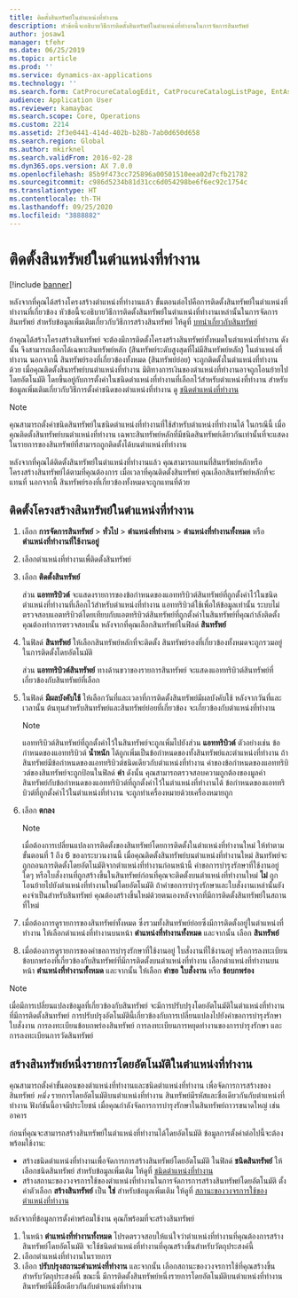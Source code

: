 ```yaml
---
title: ติดตั้งสินทรัพย์ในตำแหน่งที่ทำงาน
description: หัวข้อนี้จะอธิบายวิธีการติดตั้งสินทรัพย์ในตำแหน่งที่ทำงานในการจัดการสินทรัพย์
author: josaw1
manager: tfehr
ms.date: 06/25/2019
ms.topic: article
ms.prod: ''
ms.service: dynamics-ax-applications
ms.technology: ''
ms.search.form: CatProcureCatalogEdit, CatProcureCatalogListPage, EntAssetFunctionalLocationObjectChange, EntAssetFunctionalLocationObjectInstall, EntAssetFunctionalLocationObject
audience: Application User
ms.reviewer: kamaybac
ms.search.scope: Core, Operations
ms.custom: 2214
ms.assetid: 2f3e0441-414d-402b-b28b-7ab0d650d658
ms.search.region: Global
ms.author: mkirknel
ms.search.validFrom: 2016-02-28
ms.dyn365.ops.version: AX 7.0.0
ms.openlocfilehash: 85b9f473cc725896a00501510eea02d7cfb21782
ms.sourcegitcommit: c986d5234b81d31cc6d054298be6f6ec92c1754c
ms.translationtype: HT
ms.contentlocale: th-TH
ms.lasthandoff: 09/25/2020
ms.locfileid: "3888882"
---
```

# <a name="install-assets-on-functional-locations"></a>ติดตั้งสินทรัพย์ในตำแหน่งที่ทำงาน

[!include [banner](../../includes/banner.md)]

 

หลังจากที่คุณได้สร้างโครงสร้างตำแหน่งที่ทำงานแล้ว ขั้นตอนต่อไปคือการติดตั้งสินทรัพย์ในตำแหน่งที่ทำงานที่เกี่ยวข้อง หัวข้อนี้จะอธิบายวิธีการติดตั้งสินทรัพย์ในตำแหน่งที่ทำงานเหล่านั้นในการจัดการสินทรัพย์ สำหรับข้อมูลเพิ่มเติมเกี่ยวกับวิธีการสร้างสินทรัพย์ ให้ดูที่ [บทนำเกี่ยวกับสินทรัพย์](../objects/introduction-to-objects.md)

ถ้าคุณได้สร้างโครงสร้างสินทรัพย์ จะต้องมีการติดตั้งโครงสร้างสินทรัพย์ทั้งหมดในตำแหน่งที่ทำงาน ดังนั้น จึงสามารถเลือกได้เฉพาะสินทรัพย์หลัก (สินทรัพย์ระดับสูงสุดที่ไม่มีสินทรัพย์หลัก) ในตำแหน่งที่ทำงาน นอกจากนี้ สินทรัพย์รองที่เกี่ยวข้องทั้งหมด (สินทรัพย์ย่อย) จะถูกติดตั้งในตำแหน่งที่ทำงานด้วย เมื่อคุณติดตั้งสินทรัพย์บนตำแหน่งที่ทำงาน มิติทางการเงินของตำแหน่งที่ทำงานอาจถูกโอนย้ายไปโดยอัตโนมัติ โดยขึ้นอยู่กับการตั้งค่าในชนิดตำแหน่งที่ทำงานที่เลือกไว้สำหรับตำแหน่งที่ทำงาน สำหรับข้อมูลเพิ่มเติมเกี่ยวกับวิธีการตั้งค่าชนิดของตำแหน่งที่ทำงาน ดู [ชนิดตำแหน่งที่ทำงาน](../setup-for-functional-locations/functional-location-types.md)

> [!NOTE]
> คุณสามารถตั้งค่าชนิดสินทรัพย์ในชนิดตำแหน่งที่ทำงานที่ใช้สำหรับตำแหน่งที่ทำงานได้ ในกรณีนี้ เมื่อคุณติดตั้งสินทรัพย์บนตำแหน่งที่ทำงาน เฉพาะสินทรัพย์หลักที่มีชนิดสินทรัพย์เดียวกันเท่านั้นที่จะแสดงในรายการของสินทรัพย์ที่สามารถถูกติดตั้งได้บนตำแหน่งที่ทำงาน

หลังจากที่คุณได้ติดตั้งสินทรัพย์ในตำแหน่งที่ทำงานแล้ว คุณสามารถแทนที่สินทรัพย์หลักหรือโครงสร้างสินทรัพย์ได้ตามที่คุณต้องการ เมื่อเวลาที่คุณติดตั้งสินทรัพย์ คุณเลือกสินทรัพย์หลักที่จะแทนที่ นอกจากนี้ สินทรัพย์รองที่เกี่ยวข้องทั้งหมดจะถูกแทนที่ด้วย 


## <a name="install-an-asset-structure-on-a-functional-location"></a>ติดตั้งโครงสร้างสินทรัพย์ในตำแหน่งที่ทำงาน

1. เลือก **การจัดการสินทรัพย์** \> **ทั่วไป** \> **ตำแหน่งที่ทำงาน** \> **ตำแหน่งที่ทำงานทั้งหมด** หรือ **ตำแหน่งที่ทำงานที่ใช้งานอยู่**
2. เลือกตำแหน่งที่ทำงานเพื่ติดตั้งสินทรัพย์
3. เลือก **ติดตั้งสินทรัพย์**

    ส่วน **แอททริบิวต์** จะแสดงรายการของข้อกำหนดของแอททริบิวต์สินทรัพย์ที่ถูกตั้งค่าไว้ในชนิดตำแหน่งที่ทำงานที่เลือกไว้สำหรับตำแหน่งที่ทำงาน แอททริบิวต์ใช้เพื่อให้ข้อมูลเท่านั้น ระบบไม่ตรวจสอบแอตทริบิวต์โดยเทียบกับแอตทริบิวต์สินทรัพย์ที่ถูกตั้งค่าในสินทรัพย์ที่คุณกำลังติดตั้ง คุณต้องทำการตรวจสอบนั้น หลังจากที่คุณเลือกสินทรัพย์ในฟิลด์ **สินทรัพย์**

4. ในฟิลด์ **สินทรัพย์** ให้เลือกสินทรัพย์หลักที่จะติดตั้ง สินทรัพย์รองที่เกี่ยวข้องทั้งหมดจะถูกรวมอยู่ในการติดตั้งโดยอัตโนมัติ

    ส่วน **แอททริบิวต์สินทรัพย์** ทางด้านขวาของรายการสินทรัพย์ จะแสดงแอททริบิวต์สินทรัพย์ที่เกี่ยวข้องกับสินทรัพย์ที่เลือก

5. ในฟิลด์ **มีผลบังคับใช้** ให้เลือกวันที่และเวลาที่การติดตั้งสินทรัพย์มีผลบังคับใช้ หลังจากวันที่และเวลานั้น ต้นทุนสำหรับสินทรัพย์และสินทรัพย์ย่อยที่เกี่ยวข้อง จะเกี่ยวข้องกับตำแหน่งที่ทำงาน

    > [!NOTE]
    > แอททริบิวต์สินทรัพย์ที่ถูกตั้งค่าไว้ในสินทรัพย์จะถูกเพิ่มไปยังส่วน **แอททริบิวต์** ตัวอย่างเช่น ข้อกำหนดของแอททริบิวต์ **น้ำหนัก** ได้ถูกเพิ่มเป็นข้อกำหนดของทั้งสินทรัพย์และตำแหน่งที่ทำงาน ถ้าสินทรัพย์มีข้อกำหนดของแอททริบิวต์ชนิดเดียวกับตำแหน่งที่ทำงาน ค่าของข้อกำหนดของแอททริบิวต์ของสินทรัพย์จะถูกป้อนในฟิลด์ **ค่า** ดังนั้น คุณสามารถตรวจสอบความถูกต้องของมูลค่าสินทรัพย์กับข้อกำหนดของแอททริบิวต์ที่ถูกตั้งค่าไว้ในตำแหน่งที่ทำงานได้ ข้อกำหนดของแอททริบิวต์ที่ถูกตั้งค่าไว้ในตำแหน่งที่ทำงาน จะถูกทำเครื่องหมายด้วยเครื่องหมายถูก

6. เลือก **ตกลง**

    > [!NOTE]
    > เมื่อต้องการเปลี่ยนแปลงการติดตั้งของสินทรัพย์โดยการติดตั้งในตำแหน่งที่ทำงานใหม่ ให้ทำตามขั้นตอนที่ 1 ถึง 6 ของกระบวนงานนี้ เมื่อคุณติดตั้งสินทรัพย์บนตำแหน่งที่ทำงานใหม่ สินทรัพย์จะถูกถอนการติดตั้งโดยอัตโนมัติจากตำแหน่งที่ทำงานก่อนหน้านี้ คำขอการบำรุงรักษาที่ใช้งานอยู่ใดๆ หรือใบสั่งงานที่ถูกสร้างขึ้นในสินทรัพย์ก่อนที่คุณจะติดตั้งบนตำแหน่งที่ทำงานใหม่ **ไม่** ถูกโอนย้ายไปยังตำแหน่งที่ทำงานใหม่โดยอัตโนมัติ ถ้าคำขอการบำรุงรักษาและใบสั่งงานเหล่านั้นยังคงจำเป็นสำหรับสินทรัพย์ คุณต้องสร้างขึ้นใหม่ด้วยตนเองหลังจากที่มีการติดตั้งสินทรัพย์ในสถานที่ใหม่

7. เมื่อต้องการดูรายการของสินทรัพย์ทั้งหมด ซึ่งรวมทั้งสินทรัพย์ย่อยซึ่งมีการติดตั้งอยู่ในตำแหน่งที่ทำงาน ให้เลือกตำแหน่งที่ทำงานบนหน้า **ตำแหน่งที่ทำงานทั้งหมด** และจากนั้น เลือก **สินทรัพย์**
8. เมื่อต้องการดูรายการของคำขอการบำรุงรักษาที่ใช้งานอยู่ ใบสั่งงานที่ใช้งานอยู่ หรือการลงทะเบียนข้อบกพร่องที่เกี่ยวข้องกับสินทรัพย์ที่มีการติดตั้งบนตำแหน่งที่ทำงาน เลือกตำแหน่งที่ทำงานบนหน้า **ตำแหน่งที่ทำงานทั้งหมด** และจากนั้น ให้เลือก **คำขอ** **ใบสั่งงาน** หรือ **ข้อบกพร่อง**

> [!NOTE]
> เมื่อมีการเปลี่ยนแปลงข้อมูลที่เกี่ยวข้องกับสินทรัพย์ จะมีการปรับปรุงโดยอัตโนมัติในตำแหน่งที่ทำงานที่มีการติดตั้งสินทรัพย์ การปรับปรุงอัตโนมัตินี้เกี่ยวข้องกับการเปลี่ยนแปลงไปยังคำขอการบำรุงรักษา ใบสั่งงาน การลงทะเบียนข้อบกพร่องสินทรัพย์ การลงทะเบียนการหยุดทำงานของการบำรุงรักษา และการลงทะเบียนการวัดสินทรัพย์

## <a name="automatically-create-one-asset-on-a-functional-location"></a>สร้างสินทรัพย์หนึ่งรายการโดยอัตโนมัติในตำแหน่งที่ทำงาน

คุณสามารถตั้งค่าขั้นตอนของตำแหน่งที่ทำงานและชนิดตำแหน่งที่ทำงาน เพื่อจัดการการสร้างของสินทรัพย์ *หนึ่ง* รายการโดยอัตโนมัติบนตำแหน่งที่ทำงาน สินทรัพย์มีรหัสและชื่อเดียวกันกับตำแหน่งที่ทำงาน ฟังก์ชันนี้อาจมีประโยชน์ เมื่อคุณกำลังจัดการการบำรุงรักษาในสินทรัพย์ถาวรขนาดใหญ่ เช่น อาคาร

ก่อนที่คุณจะสามารถสร้างสินทรัพย์ในตำแหน่งที่ทำงานได้โดยอัตโนมัติ ข้อมูลการตั้งค่าต่อไปนี้จะต้องพร้อมใช้งาน:

- สร้างชนิดตำแหน่งที่ทำงานเพื่อจัดการการสร้างสินทรัพย์โดยอัตโนมัติ ในฟิลด์ **ชนิดสินทรัพย์** ให้เลือกชนิดสินทรัพย์ สำหรับข้อมูลเพิ่มเติม ให้ดูที่ [ชนิดตำแหน่งที่ทำงาน](../setup-for-functional-locations/functional-location-types.md)
- สร้างสถานะของวงจรการใช้ของตำแหน่งที่ทำงานในการจัดการการสร้างสินทรัพย์โดยอัตโนมัติ ตั้งค่าตัวเลือก **สร้างสินทรัพย์** เป็น **ใช่** สำหรับข้อมูลเพิ่มเติม ให้ดูที่ [สถานะของวงจรการใช้ของตำแหน่งที่ทำงาน](../setup-for-functional-locations/functional-location-stages.md)

หลังจากที่ข้อมูลการตั้งค่าพร้อมใช้งาน คุณก็พร้อมที่จะสร้างสินทรัพย์

1. ในหน้า **ตำแหน่งที่ทำงานทั้งหมด** โปรดตรวจสอบให้แน่ใจว่าตำแหน่งที่ทำงานที่คุณต้องการสร้างสินทรัพย์โดยอัตโนมัติ จะใช้ชนิดตำแหน่งที่ทำงานที่คุณสร้างขึ้นสำหรับวัตถุประสงค์นี้
2. เลือกตำแหน่งที่ทำงานในรายการ
3. เลือก **ปรับปรุงสถานะตำแหน่งที่ทำงาน** และจากนั้น เลือกสถานะของวงจรการใช้ที่คุณสร้างขึ้นสำหรับวัตถุประสงค์นี้ ขณะนี้ มีการติดตั้งสินทรัพย์หนึ่งรายการโดยอัตโนมัติบนตำแหน่งที่ทำงาน สินทรัพย์นี้มีชื่อเดียวกันกับตำแหน่งที่ทำงาน
